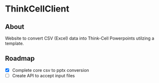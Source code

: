 # ThinkCellClient

## About

Website to convert CSV (Excel) data into Think-Cell Powerpoints utilzing a template.

## Roadmap
- [x] Complete core csv to pptx conversion
- [ ] Create API to accept input files